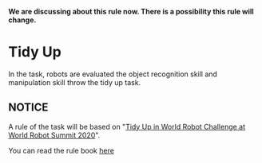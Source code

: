 **We are discussing about this rule now. There is a possibility this rule will change.**

# Tidy Up
In the task, robots are evaluated the object recognition skill and manipulation skill throw the tidy up task.

## NOTICE
A rule of the task will be based on "[Tidy Up in World Robot Challenge at World Robot Summit 2020](https://worldrobotsummit.org/en/)".

You can read the rule book [here](https://worldrobotsummit.org/wrs2020/challenge/download/Rules/DetailedRules_Partner_EN.pdf)



